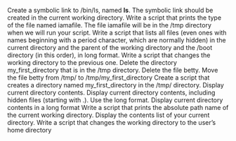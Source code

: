 Create a symbolic link to /bin/ls, named __ls__. The symbolic link should be created in the current working directory.
Write a script that prints the type of the file named iamafile. The file iamafile will be in the /tmp directory when we will run your script.
Write a script that lists all files (even ones with names beginning with a period character, which are normally hidden) in the current directory and the parent of the working directory and the /boot directory (in this order), in long format.
Write a script that changes the working directory to the previous one.
Delete the directory my_first_directory that is in the /tmp directory.
Delete the file betty.
Move the file betty from /tmp/ to /tmp/my_first_directory
Create a script that creates a directory named my_first_directory in the /tmp/ directory.
Display current directory contents.
Display current directory contents, including hidden files (starting with .). Use the long format.
Display current directory contents in a long format
Write a script that prints the absolute path name of the current working directory.
Display the contents list of your current directory.
Write a script that changes the working directory to the user’s home directory

